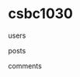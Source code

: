 # csbc1030


users

<!-- 
| id | name         | username | email            |
+----+--------------+----------+------------------+
|  1 | Lear M       | learm    | learm@gmail.com  |
|  2 | James Nathan | jamesn   | jamesn@gmail.com |
|  3 | Karol H      | karolh   | karolh@gmail.com -->


posts

<!-- +--------+----+-------------------+------------------+
| userId | id | title             | body             |
+--------+----+-------------------+------------------+
|      1 |  1 | title_user1_post1 | body_user1_post1 |       user1 post 1
|      1 |  2 | title_user1_post2 | body_user1_post2 |        user 1 post 2
|      2 |  3 | title_user2_post3 | body_user2_post3 |          user 2 post 1
|      2 |  4 | title_user2_post4 | body_user2_post4 |      user 2 post 2
|      3 |  5 | title_user3_post5 | body_user3_post5 |          user 3 post 1
|      3 |  6 | title_user3_post6 | body_user3_post6 |      user 3 post 2
+--------+----+-------------------+------------------+

--> 

comments
<!-- | postId | id | name          | email                    | body          |
+--------+----+---------------+--------------------------+---------------+
|      1 |  1 | name_comment1 | email_comment1@gmail.com | body_comment1 |          post 1 comment 1
|      1 |  2 | name_comment2 | email_comment2@gmail.com | body_comment2 |          post 1 comment 2
|      2 |  3 | name_comment3 | email_comment3@gmail.com | body_comment3 |          post 2 comment 1
|      2 |  4 | name_comment4 | email_comment4@gmail.com | body_comment4 |          post 2 comment 2
|      3 |  5 | name_comment5 | email_comment5@gmail.com | body_comment5 |          post 3 comment 1
|      3 |  6 | name_comment6 | email_comment6@gmail.com | body_comment6 |          post 3 comment 2
+--------+----+---------------+--------------------------+---------------+ -->